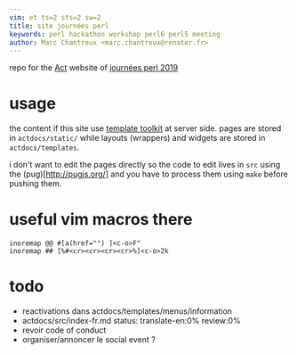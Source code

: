 ```yaml
---
vim: et ts=2 sts=2 sw=2
title: site journées perl
keywords: perl hackathon workshop perl6 perl5 meeting
author: Marc Chantreux <marc.chantreux@renater.fr>
---
```


repo for the [Act](http://act.mongueurs.net/) website of [journées perl 2019](https://journeesperl.fr/jp2019/)

# usage

the content if this site use [template toolkit](https://metacpan.org/pod/Template) at server side. pages are stored in
`actdocs/static/` while layouts (wrappers) and widgets are stored in `actdocs/templates`.

i don't want to edit the pages directly so the code to edit lives in `src` using the (pug)[http://pugjs.org/] and you have to process them using `make` before pushing them.

# useful vim macros there

    inoremap @@ #[a(href="") ]<c-o>F"
    inoremap ## [%#<cr><cr><cr><cr>%]<c-o>2k

# todo

* reactivations dans actdocs/templates/menus/information
* actdocs/src/index-fr.md status: translate-en:0% review:0%
* revoir code of conduct
* organiser/annoncer le social event ?

